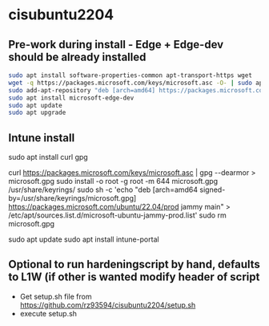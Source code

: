 # cisubuntu2204

## Pre-work during install -  Edge + Edge-dev should be already installed
```bash
sudo apt install software-properties-common apt-transport-https wget
wget -q https://packages.microsoft.com/keys/microsoft.asc -O- | sudo apt-key add -
sudo add-apt-repository "deb [arch=amd64] https://packages.microsoft.com/repos/edge stable main"
sudo apt install microsoft-edge-dev
sudo apt update
sudo apt upgrade
```

## Intune install
sudo apt install curl gpg

curl https://packages.microsoft.com/keys/microsoft.asc | gpg --dearmor > microsoft.gpg
sudo install -o root -g root -m 644 microsoft.gpg /usr/share/keyrings/
sudo sh -c 'echo "deb [arch=amd64 signed-by=/usr/share/keyrings/microsoft.gpg] https://packages.microsoft.com/ubuntu/22.04/prod jammy main" > /etc/apt/sources.list.d/microsoft-ubuntu-jammy-prod.list'
sudo rm microsoft.gpg

sudo apt update
sudo apt install intune-portal

## Optional to run hardeningscript by hand, defaults to L1W (if other is wanted modify header of script

* Get setup.sh file from https://github.com/rz93594/cisubuntu2204/setup.sh
* execute setup.sh

